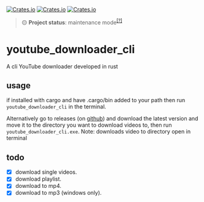 [![Crates.io](https://img.shields.io/crates/v/youtube_downloader_cli?style=for-the-badge)](https://crates.io/crates/youtube_downloader_cli)
[![Crates.io](https://img.shields.io/crates/d/youtube_downloader_cli?style=for-the-badge)](https://crates.io/crates/youtube_downloader_cli)
[![Crates.io](https://img.shields.io/crates/l/youtube_downloader_cli?style=for-the-badge)](https://crates.io/crates/youtube_downloader_cli)<br>
> 🟡 **Project status**: maintenance mode<sup>[[?]](https://github.com/Kaifungamedev/.github/blob/main/docs/repo-status.md)</sup>
# youtube_downloader_cli
A cli YouTube downloader developed in rust
## usage
if installed with cargo and have .cargo/bin added to your path 
    then run  `youtube_downloader_cli` in the terminal.
    
Alternatively go to releases (on [github](https://github.com/Kaifungamedev/youtube_downloader_rust/releases)) and download the latest version and move it to the directory you want to download videos to, then run `youtube_downloader_cli.exe`. 
Note: downloads video to directory open in terminal


## todo
- [x] download single videos.
- [x] download playlist.
- [x] download to mp4.
- [x] download to mp3 (windows only).
